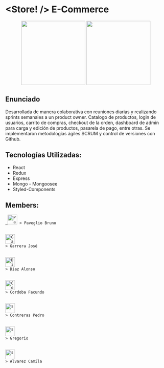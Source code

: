 # <Store! /> E-Commerce

<p align="center">
  <img height="200" src="https://res.cloudinary.com/dlexbrcrv/image/upload/v1620753770/Proyects/Store_n4i4xq.png" />
   <img height="200" src="https://res.cloudinary.com/dlexbrcrv/image/upload/v1620753769/Proyects/Store_2_qxzk9t.png" />
</p>

## Enunciado

Desarrollada de manera colaborativa con reuniones diarias y realizando sprints semanales a un product owner.
Catalogo de productos, login de usuarios, carrito de compras, checkout de la orden, dashboard de admin para carga y edición de productos, pasarela de pago, entre otras.
Se implementaron metodologías ágiles SCRUM y control de versiones con Github.

## Tecnologías Utilizadas:

- React
- Redux
- Express
- Mongo - Mongoosee
- Styled-Components

## Members:

<p align="left">
  <code><a href="https://www.linkedin.com/in/pavegliobruno/" target="_blank"> <img src="https://www.flaticon.es/svg/vstatic/svg/174/174857.svg?token=exp=1620257776~hmac=007d78eddeb122fe019a4789dfc1f036" alt="Paveglio Bruno" height="30"/></a> > Paveglio Bruno</code>

<code><a href="https://www.linkedin.com/in/josegarrera/" target="_blank"> <img src="https://www.flaticon.es/svg/vstatic/svg/174/174857.svg?token=exp=1620257776~hmac=007d78eddeb122fe019a4789dfc1f036" alt="Garrera José" height="30"/></a> > Garrera José</code>

<code><a href="https://www.linkedin.com/in/pavegliobruno/" target="_blank"> <img src="https://www.flaticon.es/svg/vstatic/svg/174/174857.svg?token=exp=1620257776~hmac=007d78eddeb122fe019a4789dfc1f036" alt="Diaz Alonso" height="30"/></a> > Diaz Alonso</code>

<code><a href="https://www.linkedin.com/in/pavegliobruno/" target="_blank"> <img src="https://www.flaticon.es/svg/vstatic/svg/174/174857.svg?token=exp=1620257776~hmac=007d78eddeb122fe019a4789dfc1f036" alt="Cordoba Facundo" height="30"/></a> > Cordoba Facundo</code>

<code><a href="https://www.linkedin.com/in/pavegliobruno/" target="_blank"> <img src="https://www.flaticon.es/svg/vstatic/svg/174/174857.svg?token=exp=1620257776~hmac=007d78eddeb122fe019a4789dfc1f036" alt="s" height="30"/></a> > Contreras Pedro</code>

<code><a href="https://www.linkedin.com/in/pavegliobruno/" target="_blank"> <img src="https://www.flaticon.es/svg/vstatic/svg/174/174857.svg?token=exp=1620257776~hmac=007d78eddeb122fe019a4789dfc1f036" alt="s" height="30"/></a> > Gregorio</code>

<code><a href="https://www.linkedin.com/in/pavegliobruno/" target="_blank"> <img src="https://www.flaticon.es/svg/vstatic/svg/174/174857.svg?token=exp=1620257776~hmac=007d78eddeb122fe019a4789dfc1f036" alt="s" height="30"/></a> > Alvarez Camila</code>

</p>
